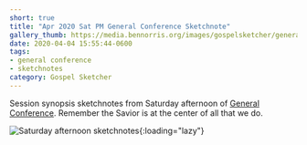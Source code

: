 ```yaml
---
short: true
title: "Apr 2020 Sat PM General Conference Sketchnote"
gallery_thumb: https://media.bennorris.org/images/gospelsketcher/general-conference/apr-2020/apr-20-2-sat-pm.jpg
date: 2020-04-04 15:55:44-0600
tags:
- general conference
- sketchnotes
category: Gospel Sketcher
---
```


Session synopsis sketchnotes from Saturday afternoon of [General Conference](http://www.churchofjesuschrist.org/general-conference?lang=eng). Remember the Savior is at the center of all that we do.

![Saturday afternoon sketchnotes](https://media.bennorris.org/images/gospelsketcher/general-conference/apr-2020/apr-20-2-sat-pm.jpg){:loading="lazy"}

